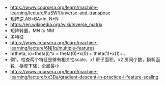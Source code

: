- https://www.coursera.org/learn/machine-learning/lecture/FuSWY/inverse-and-transpose
- 矩阵逆,AB=BA=In, N*N
- https://en.wikipedia.org/wiki/Inverse_matrix
- 矩阵转置，M*N to N*M
- 多特征
- https://www.coursera.org/learn/machine-learning/lecture/6Nj1q/multiple-features
- h(theta, x)=theta(i)*x = theta(0)*x(0) + theta(1)*x(1)+...
- 例1，检查两个特征是够有相关性scale，x1 房子面积，x2 房间个数，损耗函数，梯度下降，全局最小
- https://www.coursera.org/learn/machine-learning/lecture/xx3Da/gradient-descent-in-practice-i-feature-scaling






